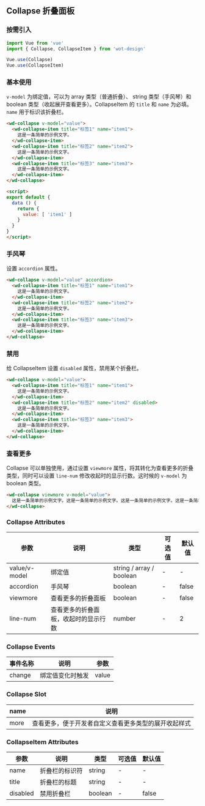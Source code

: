 ## Collapse 折叠面板

### 按需引入

```javascript
import Vue from 'vue'
import { Collapse, CollapseItem } from 'wot-design'

Vue.use(Collapse)
Vue.use(CollapseItem)
```

### 基本使用

`v-model` 为绑定值，可以为 array 类型（普通折叠）、 string 类型（手风琴）和 boolean 类型（收起展开查看更多）。CollapseItem 的 `title` 和 `name` 为必填。`name` 用于标识该折叠栏。

```html
<wd-collapse v-model="value">
  <wd-collapse-item title="标签1" name="item1">
    这是一条简单的示例文字。
  </wd-collapse-item>
  <wd-collapse-item title="标签2" name="item2">
    这是一条简单的示例文字。
  </wd-collapse-item>
  <wd-collapse-item title="标签3" name="item3">
    这是一条简单的示例文字。
  </wd-collapse-item>
</wd-collapse>

<script>
export default {
  data () {
    return {
      value: [ 'item1' ]
    }
  }
}
</script>
```

### 手风琴

设置 `accordion` 属性。

```html
<wd-collapse v-model="value" accordion>
  <wd-collapse-item title="标签1" name="item1">
    这是一条简单的示例文字。
  </wd-collapse-item>
  <wd-collapse-item title="标签2" name="item2">
    这是一条简单的示例文字。
  </wd-collapse-item>
  <wd-collapse-item title="标签3" name="item3">
    这是一条简单的示例文字。
  </wd-collapse-item>
</wd-collapse>
```

### 禁用

给 CollapseItem 设置 `disabled` 属性，禁用某个折叠栏。

```html
<wd-collapse v-model="value">
  <wd-collapse-item title="标签1" name="item1">
    这是一条简单的示例文字。
  </wd-collapse-item>
  <wd-collapse-item title="标签2" name="item2" disabled>
    这是一条简单的示例文字。
  </wd-collapse-item>
  <wd-collapse-item title="标签3" name="item3">
    这是一条简单的示例文字。
  </wd-collapse-item>
</wd-collapse>
```

### 查看更多

Collapse 可以单独使用，通过设置 `viewmore` 属性，将其转化为查看更多的折叠类型，同时可以设置 `line-num` 修改收起时的显示行数。这时候的 `v-model` 为 boolean 类型。

```html
<wd-collapse viewmore v-model="value">
  这是一条简单的示例文字。这是一条简单的示例文字。这是一条简单的示例文字。这是一条简单的示例文字。这是一条简单的示例文字。这是一条简单的示例文字。这是一条简单的示例文字。这是一条简单的示例文字。
</wd-collapse>
```

### Collapse Attributes

| 参数      | 说明                                 | 类型      | 可选值       | 默认值   |
|---------- |------------------------------------ |---------- |------------- |-------- |
| value/v-model | 绑定值 | string / array / boolean | - | - |
| accordion | 手风琴 | boolean | - | false |
| viewmore | 查看更多的折叠面板 | boolean | - | false |
| line-num | 查看更多的折叠面板，收起时的显示行数 | number | - | 2 |

### Collapse Events

| 事件名称      | 说明                                 | 参数     |
|------------- |------------------------------------ |--------- |
| change | 绑定值变化时触发 | value |

### Collapse Slot

| name      | 说明       |
|------------- |----------- |
| more | 查看更多，便于开发者自定义查看更多类型的展开收起样式 |

### CollapseItem Attributes

| 参数      | 说明                                 | 类型      | 可选值       | 默认值   |
|---------- |------------------------------------ |---------- |------------- |-------- |
| name | 折叠栏的标识符 | string | - | - |
| title | 折叠栏的标题 | string | - | - |
| disabled | 禁用折叠栏 | boolean | - | false |
